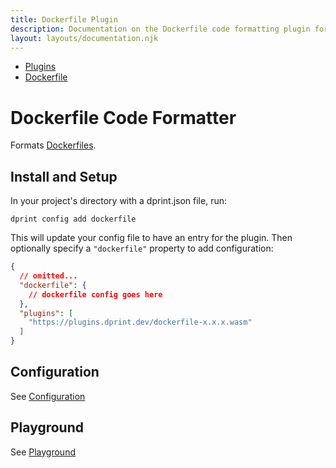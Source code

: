 ```yaml
---
title: Dockerfile Plugin
description: Documentation on the Dockerfile code formatting plugin for dprint.
layout: layouts/documentation.njk
---
```


<nav class="breadcrumb" aria-label="breadcrumbs">
  <ul>
    <li><a href="/plugins">Plugins</a></li>
    <li><a href="/plugins/dockerfile">Dockerfile</a></li>
  </ul>
</nav>

# Dockerfile Code Formatter

Formats [Dockerfiles](https://docs.docker.com/engine/reference/builder).

## Install and Setup

In your project's directory with a dprint.json file, run:

```shellsession
dprint config add dockerfile
```

This will update your config file to have an entry for the plugin. Then optionally specify a `"dockerfile"` property to add configuration:

```json
{
  // omitted...
  "dockerfile": {
    // dockerfile config goes here
  },
  "plugins": [
    "https://plugins.dprint.dev/dockerfile-x.x.x.wasm"
  ]
}
```

## Configuration

See [Configuration](/plugins/dockerfile/config)

## Playground

See [Playground](https://dprint.dev/playground#plugin/dockerfile)
